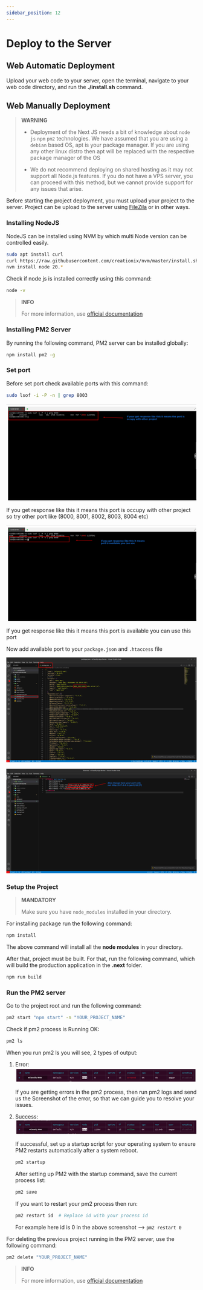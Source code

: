 ```yaml
---
sidebar_position: 12
---
```


# Deploy to the Server

## Web Automatic Deployment

Upload your web code to your server, open the terminal, navigate to your web code directory, and run the **./install.sh** command.

## Web Manually Deployment

> **WARNING**
>
> - Deployment of the Next JS needs a bit of knowledge about `node js` `npm` `pm2` technologies. We have assumed that you are using a `debian` based OS, apt is your package manager. If you are using any other linux distro then apt will be replaced with the respective package manager of the OS
>
> - We do not recommend deploying on shared hosting as it may not support all Node.js features. If you do not have a VPS server, you can proceed with this method, but we cannot provide support for any issues that arise.

Before starting the project deployment, you must upload your project to the server. Project can be upload to the server using [FileZila](https://filezilla-project.org/download.php) or in other ways.

### Installing NodeJS

NodeJS can be installed using NVM by which multi Node version can be controlled easily.

```bash
sudo apt install curl
curl https://raw.githubusercontent.com/creationix/nvm/master/install.sh | bash
nvm install node 20.*
```

Check if node js is installed correctly using this command:

```bash
node -v
```

> **INFO**
>
> For more information, use [official documentation](https://nodejs.org/docs/latest/api/)

### Installing PM2 Server

By running the following command, PM2 server can be installed globally:

```bash
npm install pm2 -g
```

### Set port

Before set port check available ports with this command:

```bash
sudo lsof -i -P -n | grep 8003
```

![Port Occupied](/images/web/port_occupy.png)

If you get response like this it means this port is occupy with other project so try other port like (8000, 8001, 8002, 8003, 8004 etc)

![Available Port](/images/web/available_port.png)

If you get response like this it means this port is available you can use this port

Now add available port to your `package.json` and `.htaccess` file

![Package JSON](/images/web/package_json.png)

![htaccess file](/images/web/htaccess_file.png)

### Setup the Project

> **MANDATORY**
>
> Make sure you have `node_modules` installed in your directory.

For installing package run the following command:

```bash
npm install
```

The above command will install all the **node modules** in your directory.

After that, project must be built. For that, run the following command, which will build the production application in the **.next** folder.

```bash
npm run build
```

### Run the PM2 server

Go to the project root and run the following command:

```bash
pm2 start "npm start" -n "YOUR_PROJECT_NAME"
```

Check if pm2 process is Running OK:

```bash
pm2 ls
```

When you run pm2 ls you will see, 2 types of output:

1. Error:
   ![PM2 Error](/images/web/pm2_error.png)

   If you are getting errors in the pm2 process, then run pm2 logs and send us the Screenshot of the error, so that we can guide you to resolve your issues.

2. Success:
   ![PM2 Success](/images/web/pm2_success.png)

   If successful, set up a startup script for your operating system to ensure PM2 restarts automatically after a system reboot.

   ```bash
   pm2 startup
   ```

   After setting up PM2 with the startup command, save the current process list:

   ```bash
   pm2 save
   ```

   If you want to restart your pm2 process then run:

   ```bash
   pm2 restart id  # Replace id with your process id
   ```

   For example here id is 0 in the above screenshot --> `pm2 restart 0`

For deleting the previous project running in the PM2 server, use the following command:

```bash
pm2 delete "YOUR_PROJECT_NAME"
```

> **INFO**
>
> For more information, use [official documentation](https://pm2.keymetrics.io/docs/usage/quick-start/)
